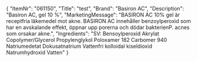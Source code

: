 {
  "ItemNr": "061150",
  "Title": "test",
  "Brand": "Basiron AC",
  "Description": "Basiron AC, gel 10 %",
  "MarketingMessage": "BASIRON AC 10% gel är receptfria läkemedel mot akne. BASIRON AC innehåller benzoylperoxid som har en avskalande effekt, öppnar upp porerna och dödar bakterienP. acnes som orsakar akne.",
  "Ingredients": "SV: Bensoylperoxid Akrylat Copolymer/Glycerol Propylenglykol Poloxamer 182 Carbomer 940 Natriumedetat Dokusatnatrium Vattenfri kolloidal kiseldioxid Natrumhydroxid Vatten"
}